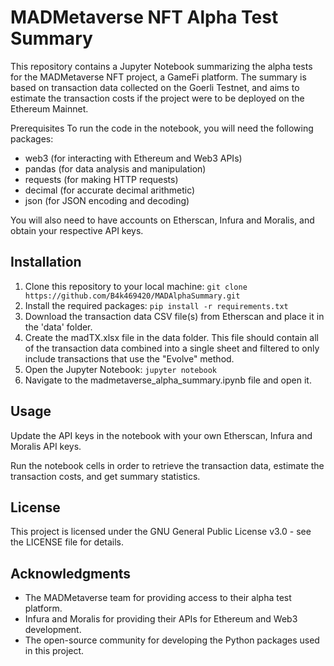 # MADMetaverse NFT Alpha Test Summary

This repository contains a Jupyter Notebook summarizing the alpha tests for the MADMetaverse NFT project, a GameFi platform. The summary is based on transaction data collected on the Goerli Testnet, and aims to estimate the transaction costs if the project were to be deployed on the Ethereum Mainnet.

Prerequisites
To run the code in the notebook, you will need the following packages:

- web3 (for interacting with Ethereum and Web3 APIs)
- pandas (for data analysis and manipulation)
- requests (for making HTTP requests)
- decimal (for accurate decimal arithmetic)
- json (for JSON encoding and decoding)

You will also need to have accounts on Etherscan, Infura and Moralis, and obtain your respective API keys.

## Installation

1. Clone this repository to your local machine:
```git clone https://github.com/B4k469420/MADAlphaSummary.git```
2. Install the required packages:
```pip install -r requirements.txt```
3. Download the transaction data CSV file(s) from Etherscan and place it in the 'data' folder.
4. Create the madTX.xlsx file in the data folder. This file should contain all of the transaction data combined into a single sheet and filtered to only include transactions that use the "Evolve" method.
5. Open the Jupyter Notebook:
```jupyter notebook```
6. Navigate to the madmetaverse_alpha_summary.ipynb file and open it.

## Usage
Update the API keys in the notebook with your own Etherscan, Infura and Moralis API keys.

Run the notebook cells in order to retrieve the transaction data, estimate the transaction costs, and get summary statistics.

## License
This project is licensed under the GNU General Public License v3.0 - see the LICENSE file for details.

## Acknowledgments
- The MADMetaverse team for providing access to their alpha test platform.
- Infura and Moralis for providing their APIs for Ethereum and Web3 development.
- The open-source community for developing the Python packages used in this project.
